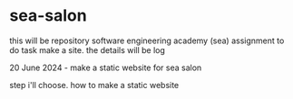 # sea-salon

this will be repository software engineering academy (sea) assignment to do task make a site.
the details will be log

20 June 2024 - make a static website for sea salon

step i'll choose. how to make a static website
